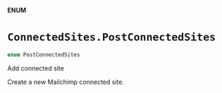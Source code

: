 **ENUM**

# `ConnectedSites.PostConnectedSites`

```swift
enum PostConnectedSites
```

Add connected site

Create a new Mailchimp connected site.

